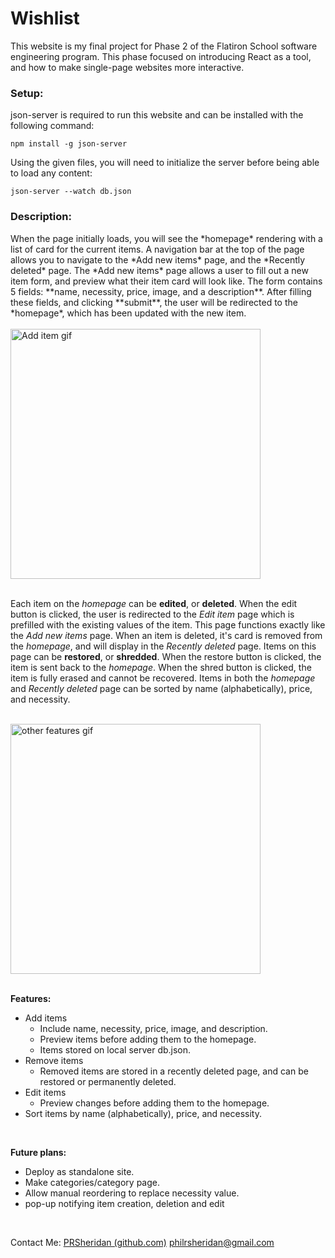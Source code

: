 <h1>Wishlist</h1>
This website is my final project for Phase 2 of the Flatiron School software engineering program. This phase focused on introducing React as a tool, and how to make single-page websites more interactive.

<h3>Setup: </h3>
json-server is required to run this website and can be installed with the following command:

```npm install -g json-server```

Using the given files, you will need to initialize the server before being able to load any content:

```json-server --watch db.json```

<h3>Description: </h3>
When the page initially loads, you will see the *homepage* rendering with a list of card for the current items. A navigation bar at the top of the page allows you to navigate to the *Add new items* page, and the *Recently deleted* page. The *Add new items* page allows a user to fill out a new item form, and preview what their item card will look like. The form contains 5 fields: **name, necessity, price, image, and a description**. After filling these fields, and clicking **submit**, the user will be redirected to the *homepage*, which has been updated with the new item.
<br />
<br />

<img src="https://github.com/PRSheridan/phase-2-project/assets/142257140/0650dec1-ea5a-476f-a7ac-3e644b4177c2" alt="Add item gif" width="400" />
<br />
<br />

Each item on the *homepage* can be **edited**, or **deleted**. When the edit button is clicked, the user is redirected to the *Edit item* page which is prefilled with the existing values of the item. This page functions exactly like the *Add new items* page. When an item is deleted, it's card is removed from the *homepage*, and will display in the *Recently deleted* page. Items on this page can be **restored**, or **shredded**. When the restore button is clicked, the item is sent back to the *homepage*. When the shred button is clicked, the item is fully erased and cannot be recovered. Items in both the *homepage* and *Recently deleted* page can be sorted by name (alphabetically), price, and necessity.
<br />
<br />

<img src="https://github.com/PRSheridan/phase-2-project/assets/142257140/3f6dc0af-3b43-464f-9e7d-2c3ba2a963e6" alt="other features gif" width="400" />
<br />
<br />


**Features:**
- Add items
	- Include name, necessity, price, image, and description.
	- Preview items before adding them to the homepage.
	- Items stored on local server db.json.
- Remove items
	- Removed items are stored in a recently deleted page, and can be restored or permanently deleted.
- Edit items
	- Preview changes before adding them to the homepage. 
- Sort items by name (alphabetically), price, and necessity.
<br />

**Future plans:**
- Deploy as standalone site.
- Make categories/category page.
- Allow manual reordering to replace necessity value.
- pop-up notifying item creation, deletion and edit
<br />

Contact Me: [PRSheridan (github.com)](https://github.com/PRSheridan) [philrsheridan@gmail.com](mailto:philrsheridan@gmail.com)

